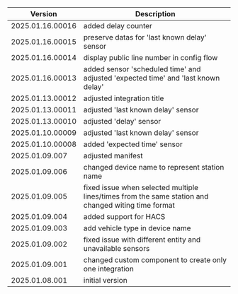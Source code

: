 
| Version | Description |
| --- | --- |
| 2025.01.16.00016 | added delay counter |
| 2025.01.16.00015 | preserve datas for 'last known delay' sensor |
| 2025.01.16.00014 | display public line number in config flow |
| 2025.01.16.00013 | added sensor 'scheduled time' and adjusted 'expected time' and 'last known delay' |
| 2025.01.13.00012 | adjusted integration title |
| 2025.01.13.00011 | adjusted 'last known delay' sensor |
| 2025.01.13.00010 | adjusted 'delay' sensor |
| 2025.01.10.00009 | adjusted 'last known delay' sensor |
| 2025.01.10.00008 | added 'expected time' sensor |
| 2025.01.09.007 | adjusted manifest |
| 2025.01.09.006 | changed device name to represent station name |
| 2025.01.09.005 | fixed issue when selected multiple lines/times from the same station and changed witing time format |
| 2025.01.09.004 | added support for HACS |
| 2025.01.09.003 | add vehicle type in device name |
| 2025.01.09.002 | fixed issue with different entity and unavailable sensors |
| 2025.01.09.001 | changed custom component to create only one integration |
| 2025.01.08.001 | initial version |
